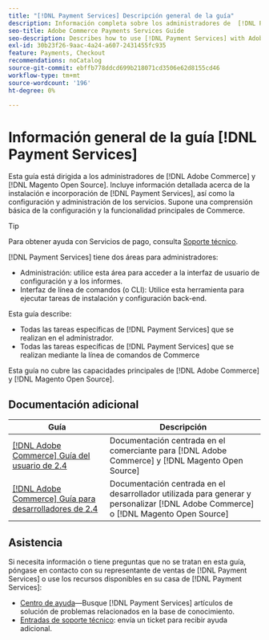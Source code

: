 ```yaml
---
title: "[!DNL Payment Services] Descripción general de la guía"
description: Información completa sobre los administradores de  [!DNL Payment Services] for [!DNL Adobe Commerce] and [!DNL Magento Open Source] y, incluida la instalación e incorporación
seo-title: Adobe Commerce Payments Services Guide
seo-description: Describes how to use [!DNL Payment Services] with Adobe Commerce or [!DNL Magento Open Source].
exl-id: 30b23f26-9aac-4a24-a607-2431455fc935
feature: Payments, Checkout
recommendations: noCatalog
source-git-commit: ebffb778ddcd699b218071cd3506e62d8155cd46
workflow-type: tm+mt
source-wordcount: '196'
ht-degree: 0%

---
```


# Información general de la guía [!DNL Payment Services]

Esta guía está dirigida a los administradores de [!DNL Adobe Commerce] y [!DNL Magento Open Source]. Incluye información detallada acerca de la instalación e incorporación de [!DNL Payment Services], así como la configuración y administración de los servicios. Supone una comprensión básica de la configuración y la funcionalidad principales de Commerce.

>[!TIP]
>
>Para obtener ayuda con Servicios de pago, consulta [Soporte técnico](#support).

[!DNL Payment Services] tiene dos áreas para administradores:

* Administración: utilice esta área para acceder a la interfaz de usuario de configuración y a los informes.
* Interfaz de línea de comandos (o CLI): Utilice esta herramienta para ejecutar tareas de instalación y configuración back-end.

Esta guía describe:

* Todas las tareas específicas de [!DNL Payment Services] que se realizan en el administrador.
* Todas las tareas específicas de [!DNL Payment Services] que se realizan mediante la línea de comandos de Commerce

Esta guía no cubre las capacidades principales de [!DNL Adobe Commerce] y [!DNL Magento Open Source].

## Documentación adicional

| Guía | Descripción |
|------ | ----------- |
| [[!DNL Adobe Commerce] Guía del usuario de 2.4](https://experienceleague.adobe.com/docs/commerce-admin/user-guides/home.html) | Documentación centrada en el comerciante para [!DNL Adobe Commerce] y [!DNL Magento Open Source] |
| [[!DNL Adobe Commerce] Guía para desarrolladores de 2.4](https://developer.adobe.com/commerce/docs) | Documentación centrada en el desarrollador utilizada para generar y personalizar [!DNL Adobe Commerce] o [!DNL Magento Open Source] |

## Asistencia

Si necesita información o tiene preguntas que no se tratan en esta guía, póngase en contacto con su representante de ventas de [!DNL Payment Services] o use los recursos disponibles en su casa de [!DNL Payment Services]:

* [Centro de ayuda](https://experienceleague.adobe.com/docs/commerce-knowledge-base/kb/overview.html)—Busque [!DNL Payment Services] artículos de solución de problemas relacionados en la base de conocimiento.
* [Entradas de soporte técnico](https://experienceleague.adobe.com/docs/commerce-knowledge-base/kb/help-center-guide/magento-help-center-user-guide.html#submit-ticket): envía un ticket para recibir ayuda adicional.
